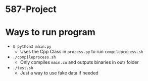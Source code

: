 # 587-Project

# Ways to run program
+ ``` $ python3 main.py ```
  + Uses the Cpp Class in `process.py` to run `compileprocess.sh`
+ ``` ./compileprocess.sh ```
  + Only compiles `main.cu` and outputs binaries in out/ folder
+ ``` ./test.sh ```
  + Just a way to use fake data if needed